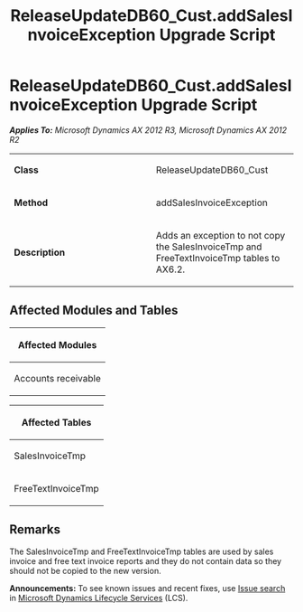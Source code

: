 ﻿---
title: ReleaseUpdateDB60_Cust.addSalesInvoiceException Upgrade Script
TOCTitle: ReleaseUpdateDB60_Cust.addSalesInvoiceException Upgrade Script
ms:assetid: 4791b74c-6c43-0b81-0df5-6978cf447fba
ms:mtpsurl: https://msdn.microsoft.com/en-us/library/JJ718976(v=AX.60)
ms:contentKeyID: 49708036
ms.date: 05/18/2015
mtps_version: v=AX.60
---

# ReleaseUpdateDB60\_Cust.addSalesInvoiceException Upgrade Script 


_**Applies To:** Microsoft Dynamics AX 2012 R3, Microsoft Dynamics AX 2012 R2_

<table>
<colgroup>
<col style="width: 50%" />
<col style="width: 50%" />
</colgroup>
<tbody>
<tr class="odd">
<td><p><strong>Class</strong></p></td>
<td><p>ReleaseUpdateDB60_Cust</p></td>
</tr>
<tr class="even">
<td><p><strong>Method</strong></p></td>
<td><p>addSalesInvoiceException</p></td>
</tr>
<tr class="odd">
<td><p><strong>Description</strong></p></td>
<td><p>Adds an exception to not copy the SalesInvoiceTmp and FreeTextInvoiceTmp tables to AX6.2.</p></td>
</tr>
</tbody>
</table>


## Affected Modules and Tables

<table>
<colgroup>
<col style="width: 100%" />
</colgroup>
<thead>
<tr class="header">
<th><p>Affected Modules</p></th>
</tr>
</thead>
<tbody>
<tr class="odd">
<td><p>Accounts receivable</p></td>
</tr>
</tbody>
</table>


<table>
<colgroup>
<col style="width: 100%" />
</colgroup>
<thead>
<tr class="header">
<th><p>Affected Tables</p></th>
</tr>
</thead>
<tbody>
<tr class="odd">
<td><p>SalesInvoiceTmp</p></td>
</tr>
<tr class="even">
<td><p>FreeTextInvoiceTmp</p></td>
</tr>
</tbody>
</table>


## Remarks

The SalesInvoiceTmp and FreeTextInvoiceTmp tables are used by sales invoice and free text invoice reports and they do not contain data so they should not be copied to the new version.

  
**Announcements:** To see known issues and recent fixes, use [Issue search](http://go.microsoft.com/fwlink/?linkid=389258) in [Microsoft Dynamics Lifecycle Services](http://go.microsoft.com/fwlink/?linkid=306505) (LCS).


